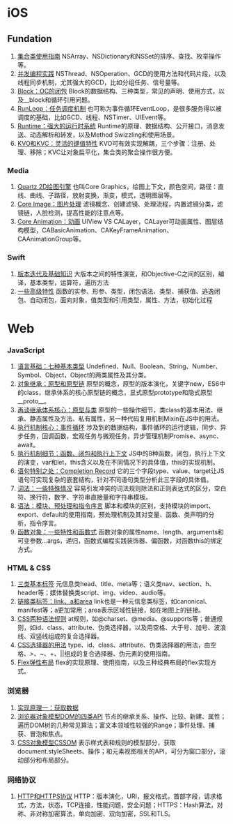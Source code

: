 # iOS

## Fundation
1. [集合类使用指南](https://github.com/Walkerant/Study/tree/master/ios/md/collection.md) NSArray、NSDictionary和NSSet的排序、查找、枚举操作等。
2. [并发编程实践](https://github.com/Walkerant/Study/tree/master/ios/md/concurrent.md) NSThread、NSOperation、GCD的使用方法和代码片段，以及线程同步机制，尤其强大的GCD，比如分组任务、信号量等。
2. [Block：OC的闭包](https://github.com/Walkerant/Study/tree/master/ios/md/block.md) Block的数据结构、三种类型，常见的声明、使用方式，以及__block和循环引用问题。
3. [RunLoop：任务调度机制](https://github.com/Walkerant/Study/tree/master/ios/md/runloop.md) 也可称为事件循环EventLoop，是很多服务得以被调度的基础，比如GCD、线程、NSTimer、UIEvent等。
4. [Runtime：强大的运行时系统](https://github.com/Walkerant/Study/tree/master/ios/md/runtime.md) Runtime的原理、数据结构、公开接口，消息发送、动态解析和转发，以及Method Swizzling和使用场景。
5. [KVO和KVC：灵活的键值特性](https://github.com/Walkerant/Study/tree/master/ios/md/kvo-kvc.md) KVO可有效实现解耦，三个步骤：注册、处理、移除；KVC让对象扁平化，集合类的聚合操作很方便。

### Media

1. [Quartz 2D绘图引擎](https://github.com/Walkerant/Study/tree/master/ios/md/quartz.md) 也叫Core Graphics，绘图上下文，颜色空间，路径：直线、曲线、子路径，放射变换，渐变，模式，透明图层等。
2. [Core Image：图片处理](https://github.com/Walkerant/Study/tree/master/ios/md/core-image.md) 滤镜概念、创建滤镜、处理流程，内置滤镜分类，滤镜链，人脸检测，提高性能的注意点等。
3. [Core Animation：动画](https://github.com/Walkerant/Study/tree/master/ios/md/core-animation.md) UIView VS CALayer，CALayer可动画属性、图层结构模型，CABasicAnimation、CAKeyFrameAnimation、CAAnimationGroup等。

### Swift

1. [版本迭代及基础知识](https://github.com/Walkerant/Study/tree/master/ios/md/swift-overview.md) 大版本之间的特性演变，和Objective-C之间的区别，编译，基本类型，运算符，遍历方法
2. [一些高级特性](https://github.com/Walkerant/Study/tree/master/ios/md/swift-advanced.md) 函数的实参、形参、类型，闭包语法、类型、捕获值、逃逸闭包、自动闭包，面向对象，值类型和引用类型，属性、方法，初始化过程

# Web
### JavaScript

1. [语言基础：七种基本类型](https://github.com/Walkerant/Study/tree/master/web/md/js-types.md) Undefined、Null、Boolean、String、Number、Symbol、Object，Object的两类属性及其分类。
2. [对象继承：原型和原型链](https://github.com/Walkerant/Study/tree/master/web/md/js-prototype.md) 原型的概念，原型的版本演化，关键字new，ES6中的class，继承体系的核心原型链的概念，显式原型prototype和隐式原型__proto__。
2. [再谈继承体系核心：原型与类](https://github.com/Walkerant/Study/tree/master/web/md/js-prototype-class.md) 原型的一些操作细节，类class的基本用法、继承、静态属性及方法、私有属性，另一种代码复用机制Mixin在JS中的用法。
3. [执行机制核心：事件循环](https://github.com/Walkerant/Study/tree/master/web/md/js-event-loop.md) 涉及到的数据结构，事件循环的运行逻辑，同步、异步任务，回调函数，宏观任务与微观任务，异步管理机制Promise、async、await。
4. [执行机制细节：函数、闭包和执行上下文](https://github.com/Walkerant/Study/tree/master/web/md/js-execution.md) JS中的8种函数，闭包，执行上下文的演变，var和let，this含义以及在不同情况下的具体值，this的实现机制。
5. [语句特别之处：Completion Record](https://github.com/Walkerant/Study/tree/master/web/md/js-statement.md) 它的三个字段type、value、target让JS语句可实现复杂的嵌套结构，针对不同语句类型分析此三字段的具体值。
6. [词法：一些特殊情况](https://github.com/Walkerant/Study/tree/master/web/md/js-lexical.md) 容易引发冲突的词法规则除法和正则表达式的区分，空白符、换行符，数字、字符串直接量和字符串模板。
7. [语法：模块、预处理和指令序言](https://github.com/Walkerant/Study/tree/master/web/md/js-grammar.md) 脚本和模块的区别，支持模块的import、export、default的使用指南，预处理机制及其对变量、函数、类声明的分析，指令序言。
8. [函数对象：一些特性和函数式](https://github.com/Walkerant/Study/tree/master/web/md/js-function.md) 函数对象的属性name、length、arguments和可变参数...args，递归，函数式编程实践装饰器、偏函数，对函数this的绑定方式。

### HTML & CSS

1. [三类基本标签](https://github.com/Walkerant/Study/tree/master/web/md/html-semantic.md) 元信息类head、title、meta等；语义类nav、section、h、header等；媒体替换类script、img、video、audio等。
2. [链接类标签：link、a和area](https://github.com/Walkerant/Study/tree/master/web/md/html-links.md) link也是一种元信息类标签，如canonical、manifest等；a更加常用；area表示区域性链接，如在地图上的链接。
3. [CSS两种语法规则](https://github.com/Walkerant/Study/tree/master/web/md/css-rules.md) at规则，如@charset、@media、@supports等；普通规则，如id、class、attribute、伪类选择器，以及用空格、大于号、加号、波浪线、双竖线组成的复合选择器。
4. [CSS选择器的用法](https://github.com/Walkerant/Study/tree/master/web/md/css-selectors.md) type、id、class、attribute、伪类选择器的用法，由空格、>、~、+、||组成的复合选择器、伪元素的使用指南。
5. [Flex弹性布局](https://github.com/Walkerant/Study/tree/master/web/md/css-flex.md)
 flex的实现原理、使用指南，以及三种经典布局的flex实现方式。

### 浏览器

1. [实现原理一：获取数据](https://github.com/Walkerant/Study/tree/master/web/md/brower-http.md)
2. [浏览器对象模型DOM的四类API](https://github.com/Walkerant/Study/tree/master/web/md/brower-dom-api.md) 节点的继承关系、操作、比较、新建、属性；遍历DOM树的几种常见算法；富文本领域性较强的Range；事件处理、捕获、冒泡和焦点。
3. [CSS对象模型CSSOM](https://github.com/Walkerant/Study/tree/master/web/md/cssom-api.md) 表示样式表和规则的模型部分，获取document.styleSheets、操作；和元素视图相关的API，可分为窗口部分，滚动部分和布局部分。

### 网络协议

1. [HTTP和HTTPS协议](https://github.com/Walkerant/Study/tree/master/web/md/brower-http.md) HTTP：版本演化，URI，报文格式，首部字段，请求格式，方法，状态，TCP连接，性能问题，安全问题；HTTPS：Hash算法，对称、非对称加密算法，单向加密、双向加密，SSL和TLS。
